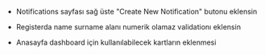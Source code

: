 * Notifications sayfası sağ üste "Create New Notification" butonu eklensin
* Registerda name surname alanı numerik olamaz validationı eklensin

* Anasayfa dashboard için kullanılabilecek kartların eklenmesi